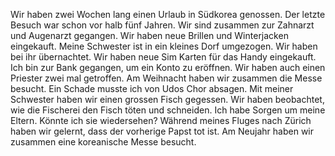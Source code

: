 Wir haben zwei Wochen lang einen Urlaub in Südkorea genossen. Der letzte Besuch war schon vor halb fünf Jahren. Wir sind zusammen zur Zahnarzt und Augenarzt gegangen. Wir haben neue Brillen und Winterjacken eingekauft. Meine Schwester ist in ein kleines Dorf umgezogen. Wir haben bei ihr übernachtet. Wir haben neue Sim Karten für das Handy eingekauft. Ich bin zur Bank gegangen, um ein Konto zu eröffnen. Wir haben auch einen Priester zwei mal getroffen. Am Weihnacht haben wir zusammen die Messe besucht. Ein Schade musste ich von Udos Chor absagen. Mit meiner Schwester haben wir einen grossen Fisch gegessen. Wir haben beobachtet, wie die Fischerei den Fisch töten und schneiden. Ich habe Sorgen um meine Eltern. Könnte ich sie wiedersehen? Während meines Fluges nach Zürich haben wir gelernt, dass der vorherige Papst tot ist. Am Neujahr haben wir zusammen eine koreanische Messe besucht. 
